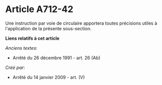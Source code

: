 # Article A712-42

Une instruction par voie de circulaire apportera toutes précisions utiles à l'application de la présente sous-section.

**Liens relatifs à cet article**

_Anciens textes_:

  - Arrêté du 26 décembre 1991 - art. 26 (Ab)

_Créé par_:

  - Arrêté du 14 janvier 2009 - art. (V)
